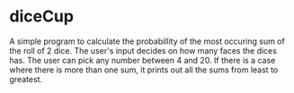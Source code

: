 # diceCup
A simple program to calculate the probabillity of the most occuring sum of the roll of 2 dice. The user's input decides on how many faces the dices has. The user can pick any number between 4 and 20. If there is a case where there is more than one  sum, it prints out all the sums from least to greatest. 
